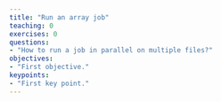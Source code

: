 ```yaml
---
title: "Run an array job"
teaching: 0
exercises: 0
questions:
- "How to run a job in parallel on multiple files?"
objectives:
- "First objective."
keypoints:
- "First key point."
---
```


